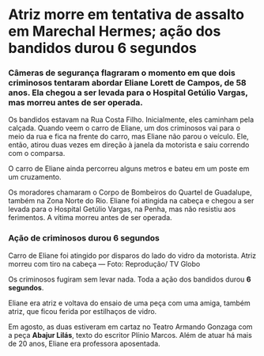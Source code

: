 ﻿# Atriz morre em tentativa de assalto em Marechal Hermes; ação dos bandidos durou 6 segundos

### Câmeras de segurança flagraram o momento em que dois criminosos tentaram abordar Eliane Lorett de Campos, de 58 anos. Ela chegou a ser levada para o Hospital Getúlio Vargas, mas morreu antes de ser operada.

Os bandidos estavam na Rua Costa Filho. Inicialmente, eles caminham pela calçada. Quando veem o carro de Eliane, um dos criminosos vai para o meio da rua e fica na frente do carro, mas Eliane não parou o veículo. Ele, então,  atirou duas vezes em direção à janela da motorista  e saiu correndo com o comparsa.

O carro de Eliane ainda percorreu alguns metros e bateu em um poste em um cruzamento.

Os moradores chamaram o Corpo de Bombeiros do Quartel de Guadalupe, também na Zona Norte do Rio. Eliane foi atingida na cabeça e chegou a ser levada para o Hospital Getúlio Vargas, na Penha, mas não resistiu aos ferimentos. A vítima morreu antes de ser operada.

### Ação de criminosos durou 6 segundos

Carro de Eliane foi atingido por disparos do lado do vidro da motorista. Atriz morreu com tiro na cabeça — Foto: Reprodução/ TV Globo

Os criminosos fugiram sem levar nada. Toda a ação dos bandidos durou  **6 segundos**.

Eliane era atriz e voltava do ensaio de uma peça com uma amiga, também atriz, que ficou ferida por estilhaços de vidro.

Em agosto, as duas estiveram em cartaz no Teatro Armando Gonzaga com a peça  **Abajur Lilás**, texto do escritor Plínio Marcos. Além de atuar há mais de 20 anos, Eliane era professora aposentada.
